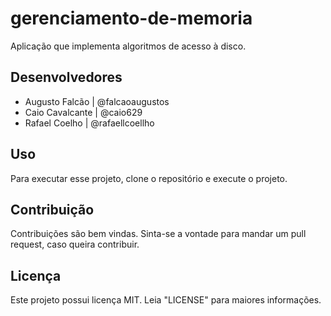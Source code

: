 # gerenciamento-de-memoria

Aplicação que implementa algoritmos de acesso à disco.

## Desenvolvedores
* Augusto Falcão | @falcaoaugustos
* Caio Cavalcante | @caio629
* Rafael Coelho | @rafaellcoellho

## Uso

Para executar esse projeto, clone o repositório e execute o projeto.

## Contribuição

Contribuições são bem vindas. Sinta-se a vontade para mandar um pull request, caso queira contribuir.

## Licença

Este projeto possui licença MIT. Leia "LICENSE" para maiores informações.